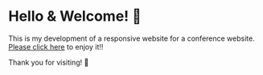 # Hello & Welcome! 👋
This is my development of a responsive website for a conference website.
[Please click here][site] to enjoy it!!

Thank you for visiting! 🐥

[site]: https://gdlwebcamp-conference-webpage.vercel.app/
